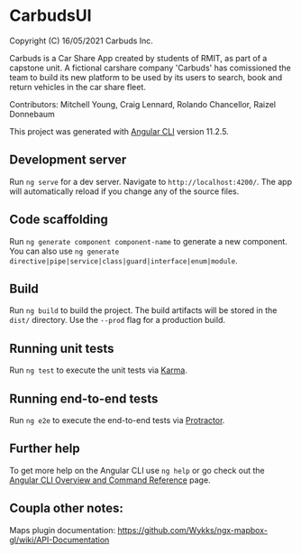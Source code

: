 # CarbudsUI
Copyright (C) 16/05/2021 Carbuds Inc.

Carbuds is a Car Share App created by students of RMIT, as part of a capstone unit.
A fictional carshare company 'Carbuds' has comissioned the team to build its new platform  to be used by its users 
to search, book and return vehicles in the car share fleet. 

Contributors: Mitchell Young, Craig Lennard, Rolando Chancellor, Raizel Donnebaum

This project was generated with [Angular CLI](https://github.com/angular/angular-cli) version 11.2.5.

## Development server

Run `ng serve` for a dev server. Navigate to `http://localhost:4200/`. The app will automatically reload if you change any of the source files.

## Code scaffolding

Run `ng generate component component-name` to generate a new component. You can also use `ng generate directive|pipe|service|class|guard|interface|enum|module`.

## Build

Run `ng build` to build the project. The build artifacts will be stored in the `dist/` directory. Use the `--prod` flag for a production build.

## Running unit tests

Run `ng test` to execute the unit tests via [Karma](https://karma-runner.github.io).

## Running end-to-end tests

Run `ng e2e` to execute the end-to-end tests via [Protractor](http://www.protractortest.org/).

## Further help

To get more help on the Angular CLI use `ng help` or go check out the [Angular CLI Overview and Command Reference](https://angular.io/cli) page.


## Coupla other notes:

Maps plugin documentation: https://github.com/Wykks/ngx-mapbox-gl/wiki/API-Documentation 
